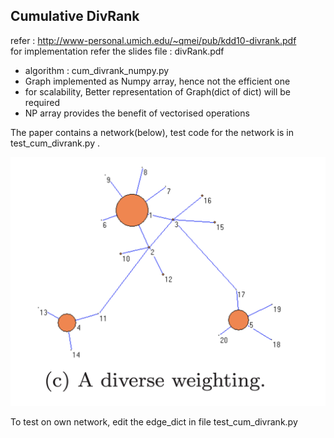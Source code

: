 ## Cumulative DivRank
refer : http://www-personal.umich.edu/~qmei/pub/kdd10-divrank.pdf  
for implementation refer the slides file : divRank.pdf  
* algorithm : cum_divrank_numpy.py 
* Graph implemented as Numpy array, hence not the efficient one
* for scalability, Better representation of Graph(dict of dict) will be required  
* NP array provides the benefit of vectorised operations  

  
The paper contains a network(below), test code for the network is in test_cum_divrank.py .  

![Alt text](reference_network_figure_1.png?raw=true "network in paper(figure 1)")

To test on own network, edit the edge_dict in file test_cum_divrank.py

